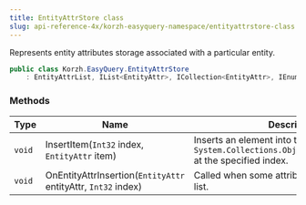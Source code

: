 ```yaml
---
title: EntityAttrStore class
slug: api-reference-4x/korzh-easyquery-namespace/entityattrstore-class
---
```


Represents entity attributes storage associated with a particular entity.
```csharp
public class Korzh.EasyQuery.EntityAttrStore
    : EntityAttrList, IList<EntityAttr>, ICollection<EntityAttr>, IEnumerable<EntityAttr>, IEnumerable, IList, ICollection, IReadOnlyList<EntityAttr>, IReadOnlyCollection<EntityAttr>

```

### Methods

| Type | Name | Description | 
| --- | --- | --- | 
| `void` | InsertItem(`Int32` index, `EntityAttr` item) | Inserts an element into the `System.Collections.ObjectModel.Collection'1` at the specified index. | 
| `void` | OnEntityAttrInsertion(`EntityAttr` entityAttr, `Int32` index) | Called when some attribute is inserted to the list. |